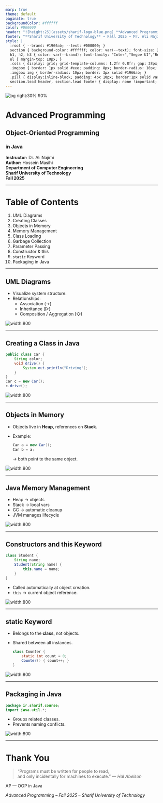 ```yaml
---  
marp: true  
theme: default  
paginate: true  
backgroundColor: #ffffff  
color: #000000  
header: "![height:25](assets/sharif-logo-blue.png) **Advanced Programming (AP) — OOP in Java**"  
footer: "**Sharif University of Technology** • Fall 2025 • Mr. Ali Najimi • Hossein Masihi"  
style: |
  :root { --brand: #1966ab; --text: #000000; }
  section { background-color: #ffffff; color: var(--text); font-size: 28px; font-family: "Inter","Segoe UI","Roboto","Helvetica Neue",Arial,sans-serif; }
  h1, h2, h3 { color: var(--brand); font-family: "Inter","Segoe UI","Roboto","Helvetica Neue",Arial,sans-serif; }
  ul { margin-top: 10px; }
  .cols { display: grid; grid-template-columns: 1.2fr 0.8fr; gap: 28px; align-items: start; }
  .imgbox { border: 1px solid #eee; padding: 8px; border-radius: 10px; text-align:center; }
  .imgbox img { border-radius: 10px; border: 3px solid #1966ab; }
  .pill { display:inline-block; padding: 4px 10px; border:1px solid var(--brand); border-radius:999px; color: var(--brand); font-size:20px; }
  section.lead header, section.lead footer { display: none !important; }
---
```


<!-- _class: lead -->
![bg right:30% 90%](assets/sharif-logo-blue.png)
# Advanced Programming
## Object-Oriented Programming  
### in Java

**Instructor:** Dr. Ali Najimi  
**Author:** Hossein Masihi  
**Department of Computer Engineering**  
**Sharif University of Technology**  
**Fall 2025**

---

# Table of Contents

1. UML Diagrams  
2. Creating Classes  
3. Objects in Memory  
4. Memory Management  
5. Class Loading  
6. Garbage Collection  
7. Parameter Passing  
8. Constructor & this  
9. `static` Keyword  
10. Packaging in Java

---

## UML Diagrams

<div class="cols">
<div>

* Visualize system structure.  
* Relationships:
  * Association (→)
  * Inheritance (▷)
  * Composition / Aggregation (◇)

</div>
<div>
  <div class="imgbox">

![width:800](assets/04/uml-class.png)

  </div>
</div>
</div>


---

## Creating a Class in Java

<div class="cols">
<div>

  ```java
  public class Car {
      String color;
      void drive() {
          System.out.println("Driving");
      }
  }
  Car c = new Car();
  c.drive();
  ``` 

</div>
<div>
  <div class="imgbox">

![width:800](assets/04/java-class-example.png)

  </div>
</div>
</div>


---

## Objects in Memory

<div class="cols">
<div>

* Objects live in **Heap**, references on **Stack**.
* Example:

  ```java
  Car a = new Car();
  Car b = a;
  ```

  → both point to the same object.
</div>
<div>
  <div class="imgbox">

![width:800](assets/04/memory-stack-heap.png)

  </div>
</div>
</div>


---

## Java Memory Management

<div class="cols">
<div>

* Heap → objects
* Stack → local vars
* GC → automatic cleanup
* JVM manages lifecycle

</div>
<div>
  <div class="imgbox">

![width:800](assets/04/jvm-memory.png)

  </div>
</div>
</div>


---

## Constructors and this Keyword

<div class="cols">
<div>

  ```java
  class Student {
      String name;
      Student(String name) {
          this.name = name;
      }
  }
  ```

* Called automatically at object creation.
* `this` → current object reference.

</div>
<div>
  <div class="imgbox">

![width:800](assets/04/constructor-this.png)

  </div>
</div>
</div>


---

## static Keyword

<div class="cols">
<div>

* Belongs to the **class**, not objects.
* Shared between all instances.

  ```java
  class Counter {
      static int count = 0;
      Counter() { count++; }
  }
  ```

</div>
<div>
  <div class="imgbox">

![width:800](assets/04/static-example.png)

  </div>
</div>
</div>

---

## Packaging in Java

<div class="cols">
<div>

  ```java
  package ir.sharif.course;
  import java.util.*;
  ```

* Groups related classes.
* Prevents naming conflicts.

</div>
<div>
  <div class="imgbox">

![width:800](assets/04/java-package-structure.png)

  </div>
</div>
</div>


---

# Thank You 

> “Programs must be written for people to read,  
> and only incidentally for machines to execute.” — *Hal Abelson*

<p class="pill">AP — OOP in Java</p>

*Advanced Programming – Fall 2025 – Sharif University of Technology*
